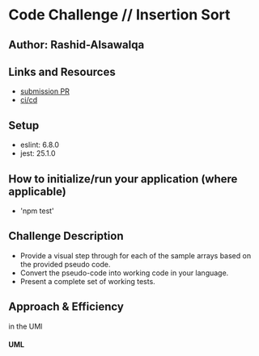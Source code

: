 # Code Challenge // Insertion Sort

## Author: Rashid-Alsawalqa

## Links and Resources

- [submission PR]()
- [ci/cd]()

## Setup

   - eslint: 6.8.0
   - jest: 25.1.0

## How to initialize/run your application (where applicable)

- 'npm test'

## Challenge Description
- Provide a visual step through for each of the sample arrays based on the provided pseudo code.
- Convert the pseudo-code into working code in your language.
- Present a complete set of working tests.
## Approach & Efficiency
in the UMl 

#### UML

